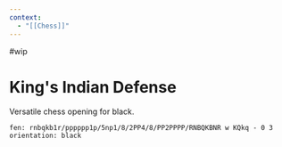 ```yaml
---
context:
  - "[[Chess]]"
---
```


#wip

# King's Indian Defense

Versatile chess opening for black.

```chesser
fen: rnbqkb1r/pppppp1p/5np1/8/2PP4/8/PP2PPPP/RNBQKBNR w KQkq - 0 3
orientation: black
```
